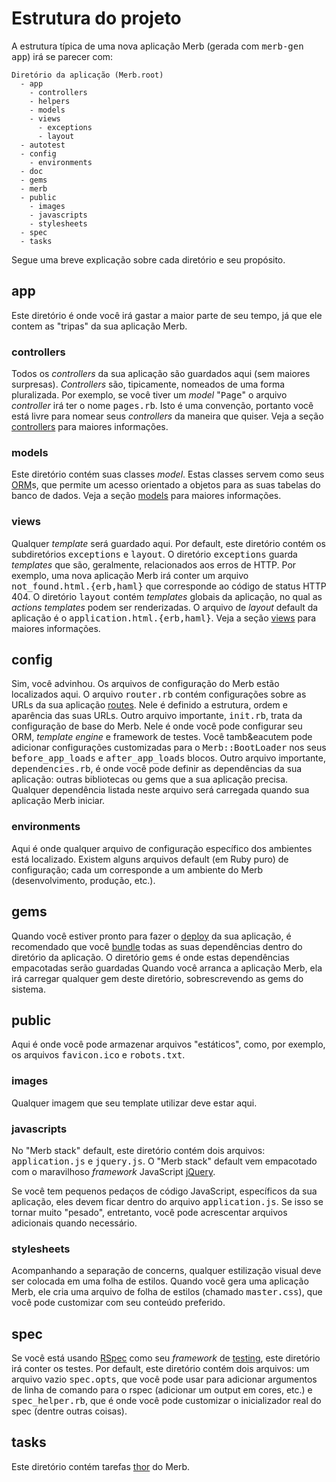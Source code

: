 # Estrutura do projeto
A estrutura t&iacute;pica de uma nova aplica&ccedil;&atilde;o Merb (gerada com <tt>merb-gen app</tt>)
irá se parecer com:

    Diretório da aplicação (Merb.root)
      - app
        - controllers
        - helpers
        - models
        - views
          - exceptions
          - layout
      - autotest
      - config
        - environments
      - doc
      - gems
      - merb
      - public
        - images
        - javascripts
        - stylesheets
      - spec
      - tasks

Segue uma breve explicação sobre cada diretório e seu propósito.

## app
Este diretório é onde você irá gastar a maior parte de seu tempo,
já que ele contem as "tripas" da sua aplicação Merb.

### controllers
Todos os <i>controllers</i> da sua aplica&ccedil;&atilde;o s&atilde;o guardados aqui (sem maiores surpresas).
<i>Controllers</i> s&atilde;o, tipicamente, nomeados de uma forma pluralizada.
Por exemplo, se voc&ecirc; tiver um <i>model</i> "<tt>Page</tt>" o arquivo <i>controller</i> ir&aacute; ter o nome <tt>pages.rb</tt>.
Isto &eacute; uma conven&ccedil;&atilde;o, portanto voc&ecirc; est&aacute; livre para nomear seus <i>controllers</i> da maneira que quiser.
Veja a seção [controllers][] para maiores informações.

### models
Este diret&oacute;rio cont&eacute;m suas classes <i>model</i>.
Estas classes servem como seus [ORM][]s,
que permite um acesso orientado a objetos para as suas tabelas do banco de dados.
Veja a seção [models][] para maiores informações.

### views
Qualquer <i>template</i> ser&aacute; guardado aqui.
Por default, este diret&oacute;rio cont&eacute;m os subdiret&oacute;rios <tt>exceptions</tt>
e <tt>layout</tt>.
O diret&oacute;rio <tt>exceptions</tt> guarda <i>templates</i> que s&atilde;o, geralmente,
relacionados aos erros de HTTP.
Por exemplo, uma nova aplica&ccedil;&atilde;o Merb ir&aacute; conter um
arquivo <tt>not_found.html.{erb,haml}</tt> que corresponde ao c&oacute;digo
de status HTTP 404.
O diret&oacute;rio <tt>layout</tt> cont&eacute;m <i>templates</i> globais da aplica&ccedil;&atilde;o,
no qual as <i>actions templates</i> podem ser renderizadas.
O arquivo de <i>layout</i> default da aplica&ccedil;&atilde;o &eacute; o
<tt>application.html.{erb,haml}</tt>.
Veja a seção [views][] para maiores informações.

## config
Sim, voc&ecirc; advinhou.
Os arquivos de configura&ccedil;&atilde;o do Merb est&atilde;o localizados aqui.
O arquivo <tt>router.rb</tt> cont&eacute;m configura&ccedil;&otilde;es 
sobre as URLs da sua aplica&ccedil;&atilde;o [routes][].
Nele &eacute; definido a estrutura, ordem e apar&ecirc;ncia das suas URLs.
Outro arquivo importante, <tt>init.rb</tt>, trata da configura&ccedil;&atilde;o de base do Merb.
Nele &eacute; onde voc&ecirc; pode configurar seu ORM, <i>template engine</i> e framework de testes.
Voc&ecirc; tamb&eacutem pode adicionar configura&ccedil;&otilde;es customizadas
para o <tt>Merb::BootLoader</tt> nos seus <tt>before_app_loads</tt> e <tt>after_app_loads</tt> blocos.
Outro arquivo importante, <tt>dependencies.rb</tt>,
&eacute; onde voc&ecirc; pode definir as depend&ecirc;ncias da sua aplica&ccedil;&atilde;o:
outras bibliotecas ou gems que a sua aplica&ccedil;&atilde;o precisa.
Qualquer depend&ecirc;ncia listada neste arquivo ser&aacute; carregada
quando sua aplica&ccedil;&atilde;o Merb iniciar.

### environments
Aqui é onde qualquer arquivo de configuração específico dos ambientes está localizado.
Existem alguns arquivos default (em Ruby puro) de configuração; cada um corresponde
a um ambiente do Merb (desenvolvimento, produção, etc.).

## gems
Quando você estiver pronto para fazer o [deploy][] da sua aplicação,
é recomendado que você [bundle][] todas as suas dependências
dentro do diretório da aplicação.
O diretório <tt>gems</tt> é onde estas dependências empacotadas serão guardadas
Quando você arranca a aplicação Merb, ela irá carregar qualquer gem deste diretório,
sobrescrevendo as gems do sistema.

## public
Aqui &eacute; onde voc&ecirc; pode armazenar arquivos "est&aacute;ticos",
como, por exemplo, os arquivos <tt>favicon.ico</tt> e <tt>robots.txt</tt>.

### images
Qualquer imagem que seu template utilizar deve estar aqui.

### javascripts
No "Merb stack" default, este diretório contém dois arquivos:
<tt>application.js</tt> e <tt>jquery.js</tt>.
O "Merb stack" default vem empacotado com o maravilhoso
<i>framework</i> JavaScript [jQuery][].

Se você tem pequenos pedaços de código JavaScript, específicos da sua aplicação,
eles devem ficar dentro do arquivo <tt>application.js</tt>.
Se isso se tornar muito "pesado", entretanto, você pode acrescentar arquivos adicionais quando necessário.

### stylesheets
Acompanhando a separação de concerns,
qualquer estilização visual deve ser colocada em uma folha de estilos.
Quando você gera uma aplicação Merb, ele cria uma arquivo
de folha de estilos (chamado <tt>master.css</tt>),
que você pode customizar com seu conteúdo preferido.

## spec
Se você está usando [RSpec][] como seu <i>framework</i> de [testing][],
este diretório irá conter os testes.
Por default, este diretório contém dois arquivos:
um arquivo vazio <tt>spec.opts</tt>,
que você pode usar para adicionar argumentos de linha de comando para o rspec
(adicionar um output em cores, etc.) e <tt>spec_helper.rb</tt>,
que é onde você pode customizar o inicializador real do spec (dentre outras coisas).

## tasks
Este diretório contém tarefas [thor][] do Merb.


[bundle]:           /deployment/bundle
[controllers]:      /getting-started/controllers
[deploy]:           /deployment
[jQuery]:           http://jquery.com/
[models]:           /getting-started/models
[ORM]:              http://en.wikipedia.org/wiki/Object-relational_mapping
[routes]:           /getting-started/router
[RSpec]:            http://rspec.info/
[testing]:          /testing-your-application
[thor]:             http://wiki.merbivore.com/faqs/thor
[views]:            /getting-started/views
